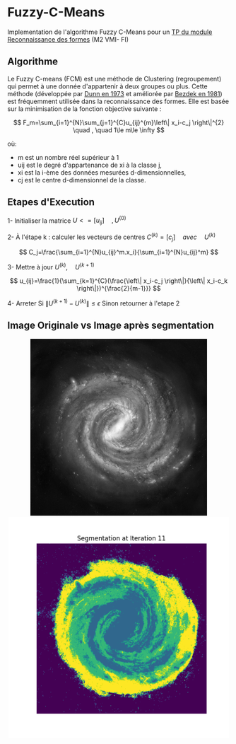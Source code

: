 # Fuzzy-C-Means
Implementation de l'algorithme Fuzzy C-Means pour un [TP du module Reconnaissance des formes](https://github.com/Malekbennabi3/Fuzzy-C-Means/blob/main/Enonc%C3%A9%20TP) (M2 VMI- FI)

## Algorithme
Le Fuzzy C-means (FCM) est une méthode de Clustering (regroupement) qui permet à une donnée d'appartenir à deux groupes ou plus. 
Cette méthode (développée par [Dunn en 1973](https://doi.org/10.1080/01969727308546046) et améliorée par [Bezdek en 1981](https://doi.org/10.1007/978-1-4757-0450-1)) est fréquemment utilisée dans la reconnaissance des formes. Elle est basée sur la minimisation de la fonction objective suivante :

$$ F_m=\sum_{i=1}^{N}\sum_{j=1}^{C}u_{ij}^{m}\left\| x_i-c_j \right\|^{2}  \quad , \quad   1\le m\le \infty $$

où:
- m est un nombre réel supérieur à 1
- uij est le degré d'appartenance de xi à la classe j, 
- xi est la i-ème des données mesurées d-dimensionnelles, 
- cj est le centre d-dimensionnel de la classe.

## Etapes d'Execution

1- Initialiser la matrice $U<=[u_{ij}] \quad , U^{(0)}$

2- À l'étape k : calculer les vecteurs de centres $C^{(k)}=[c_j] \quad avec \quad U^{(k)}$

  $$ C_j=\frac{\sum_{i=1}^{N}u_{ij}^m.x_i}{\sum_{i=1}^{N}u_{ij}^m} $$

3- Mettre à jour $U^{(k)}, \quad U^{(k+1)}$

$$ u_{ij}=\frac{1}{\sum_{k=1}^{C}(\frac{\left\| x_i-c_j \right\|}{\left\| x_i-c_k \right\|})^{\frac{2}{m-1}}} $$

4- Arreter Si $\left\| U^{(k+1)}-U^{(k)} \right\|\le \epsilon$ 
    Sinon retourner à l'etape 2

## Image Originale vs Image après segmentation

<div align="center">
  <img src="https://github.com/Malekbennabi3/Fuzzy-C-Means/blob/main/milky-way-nvg.jpg" width="400" height="400">
  <img src="https://github.com/Malekbennabi3/Fuzzy-C-Means/blob/main/Images%20segmentees/segmentation_iter_11.png" width="500" height=500">
</div>
